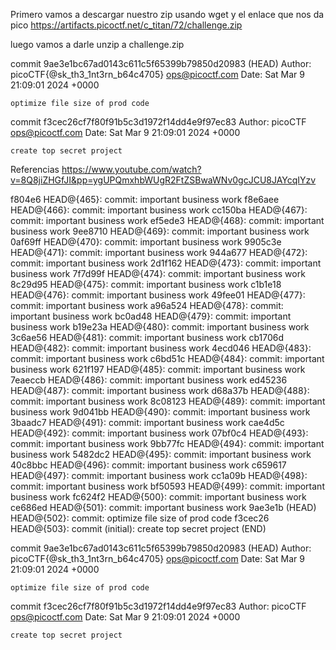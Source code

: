 Primero vamos a descargar nuestro zip usando wget y el enlace que nos da pico https://artifacts.picoctf.net/c_titan/72/challenge.zip


luego vamos a darle unzip a challenge.zip



commit 9ae3e1bc67ad0143c611c5f65399b79850d20983 (HEAD)
Author: picoCTF{@sk_th3_1nt3rn_b64c4705} <ops@picoctf.com>
Date:   Sat Mar 9 21:09:01 2024 +0000

    optimize file size of prod code

commit f3cec26cf7f80f91b5c3d1972f14dd4e9f97ec83
Author: picoCTF <ops@picoctf.com>
Date:   Sat Mar 9 21:09:01 2024 +0000

    create top secret project
Referencias 
https://www.youtube.com/watch?v=8Q8jiZHGfJI&pp=ygUPQmxhbWUgR2FtZSBwaWNv0gcJCU8JAYcqIYzv






f804e6 HEAD@{465}: commit: important business work
f8e6aee HEAD@{466}: commit: important business work
cc150ba HEAD@{467}: commit: important business work
ef5ede3 HEAD@{468}: commit: important business work
9ee8710 HEAD@{469}: commit: important business work
0af69ff HEAD@{470}: commit: important business work
9905c3e HEAD@{471}: commit: important business work
944a677 HEAD@{472}: commit: important business work
2d1f162 HEAD@{473}: commit: important business work
7f7d99f HEAD@{474}: commit: important business work
8c29d95 HEAD@{475}: commit: important business work
c1b1e18 HEAD@{476}: commit: important business work
49fee01 HEAD@{477}: commit: important business work
a96a524 HEAD@{478}: commit: important business work
bc0ad48 HEAD@{479}: commit: important business work
b19e23a HEAD@{480}: commit: important business work
3c6ae56 HEAD@{481}: commit: important business work
cb1706d HEAD@{482}: commit: important business work
4ecd046 HEAD@{483}: commit: important business work
c6bd51c HEAD@{484}: commit: important business work
621f197 HEAD@{485}: commit: important business work
7eaeccb HEAD@{486}: commit: important business work
ed45236 HEAD@{487}: commit: important business work
d68a37b HEAD@{488}: commit: important business work
8c08123 HEAD@{489}: commit: important business work
9d041bb HEAD@{490}: commit: important business work
3baadc7 HEAD@{491}: commit: important business work
cae4d5c HEAD@{492}: commit: important business work
07bf0c4 HEAD@{493}: commit: important business work
9bb77fc HEAD@{494}: commit: important business work
5482dc2 HEAD@{495}: commit: important business work
40c8bbc HEAD@{496}: commit: important business work
c659617 HEAD@{497}: commit: important business work
cc1a09b HEAD@{498}: commit: important business work
bf50593 HEAD@{499}: commit: important business work
fc624f2 HEAD@{500}: commit: important business work
ce686ed HEAD@{501}: commit: important business work
9ae3e1b (HEAD) HEAD@{502}: commit: optimize file size of prod code
f3cec26 HEAD@{503}: commit (initial): create top secret project
(END)






commit 9ae3e1bc67ad0143c611c5f65399b79850d20983 (HEAD)
Author: picoCTF{@sk_th3_1nt3rn_b64c4705} <ops@picoctf.com>
Date:   Sat Mar 9 21:09:01 2024 +0000

    optimize file size of prod code

commit f3cec26cf7f80f91b5c3d1972f14dd4e9f97ec83
Author: picoCTF <ops@picoctf.com>
Date:   Sat Mar 9 21:09:01 2024 +0000

    create top secret project